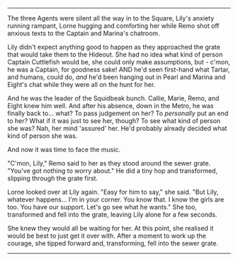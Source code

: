 ***

The three Agents were silent all the way in to the Square, Lily's anxiety running rampant, Lorne hugging and comforting her while Remo shot off anxious texts to the Captain and Marina's chatroom.

Lily didn't expect anything good to happen as they approached the grate that would take them to the Hideout. She had no idea what kind of person Captain Cuttlefish would be, she could only make assumptions, but - c'mon, he was a Captain, for goodness sake! AND he'd seen first-hand what Tartar, and humans, could do, *and* he'd been hanging out in Pearl and Marina and Eight's chat while they were all on the hunt for her.

And he was the leader of the Squidbeak bunch. Callie, Marie, Remo, and Eight knew him well. And after his absence, down in the Metro, he was finally back to... what? To pass judgement on her? To *personally* put an end to her? What if it was just to see her, though? To see what kind of person she was? Nah, her mind 'assured' her. He'd probably already decided what kind of person she was.

And now it was time to face the music.

"C'mon, Lily," Remo said to her as they stood around the sewer grate. "You've got nothing to worry about." He did a tiny hop and transformed, slipping through the grate first.

Lorne looked over at Lily again. "Easy for him to say," she said. "But Lily, whatever happens... I'm in your corner. You know that. I know the girls are too. You have our support. Let's go see what he wants." She too, transformed and fell into the grate, leaving Lily alone for a few seconds.

She knew they would all be waiting for her. At this point, she realised it would be best to just get it over with. After a moment to work up the courage, she tipped forward and, transforming, fell into the sewer grate.

***